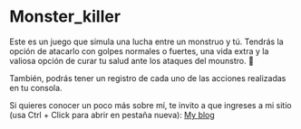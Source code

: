 # Monster_killer

Este es un juego que simula una lucha entre un monstruo y tú. Tendrás la opción de atacarlo con golpes normales o fuertes, una vida extra y la valiosa opción de curar tu salud ante los ataques del mounstro. :robot:

También, podrás tener un registro de cada uno de las acciones realizadas en tu consola.

Si quieres conocer un poco más sobre mí, te invito a que ingreses a mi sitio (usa Ctrl + Click para abrir en pestaña nueva): [My blog](https://juanserodriguez29.github.io)